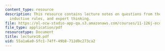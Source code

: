 ```yaml
---
content_type: resource
description: This resource contains lecture notes on questions from the last lecture,
  inductive rules, and expert thinking.
file: https://ol-ocw-studio-app-qa.s3.amazonaws.com/courses/11-126j-economics-of-education-spring-2007/55a1a6a05fc174ff49b8712d9c273ca2_lecture10.pdf
file_type: application/pdf
resourcetype: Document
title: lecture10.pdf
uid: 55a1a6a0-5fc1-74ff-49b8-712d9c273ca2
---
```

